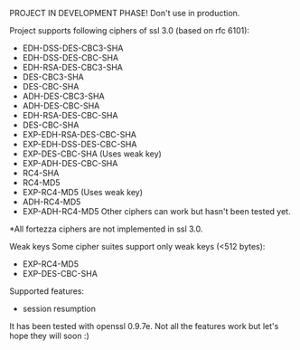 PROJECT IN DEVELOPMENT PHASE! Don't use in production.

Project supports following ciphers of ssl 3.0 (based on rfc 6101):
* EDH-DSS-DES-CBC3-SHA
* EDH-DSS-DES-CBC-SHA
* EDH-RSA-DES-CBC3-SHA
* DES-CBC3-SHA
* DES-CBC-SHA
* ADH-DES-CBC3-SHA
* ADH-DES-CBC-SHA
* EDH-RSA-DES-CBC-SHA
* DES-CBC-SHA
* EXP-EDH-RSA-DES-CBC-SHA
* EXP-EDH-DSS-DES-CBC-SHA
* EXP-DES-CBC-SHA (Uses weak key)
* EXP-ADH-DES-CBC-SHA
* RC4-SHA
* RC4-MD5
* EXP-RC4-MD5 (Uses weak key)
* ADH-RC4-MD5
* EXP-ADH-RC4-MD5
Other ciphers can work but hasn't been tested yet.

*All fortezza ciphers are not implemented in ssl 3.0.

Weak keys
Some cipher suites support only weak keys (<512 bytes):
* EXP-RC4-MD5 
* EXP-DES-CBC-SHA 



Supported features:
* session resumption

It has been tested with openssl 0.9.7e.
Not all the features work but let's hope they will soon :)
